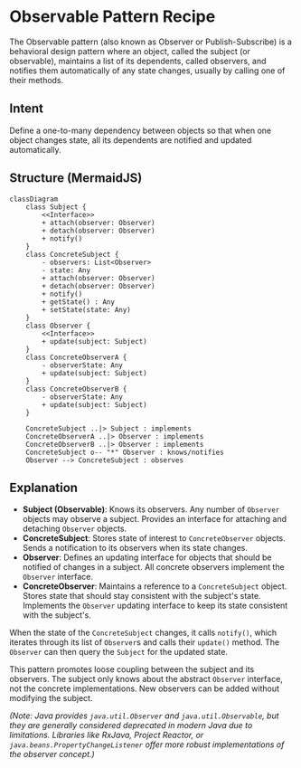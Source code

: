 # Observable Pattern Recipe

The Observable pattern (also known as Observer or Publish-Subscribe) is a behavioral design pattern where an object, called the subject (or observable), maintains a list of its dependents, called observers, and notifies them automatically of any state changes, usually by calling one of their methods.

## Intent

Define a one-to-many dependency between objects so that when one object changes state, all its dependents are notified and updated automatically.

## Structure (MermaidJS)

```mermaid
classDiagram
    class Subject {
        <<Interface>>
        + attach(observer: Observer)
        + detach(observer: Observer)
        + notify()
    }
    class ConcreteSubject {
        - observers: List<Observer>
        - state: Any
        + attach(observer: Observer)
        + detach(observer: Observer)
        + notify()
        + getState() : Any
        + setState(state: Any)
    }
    class Observer {
        <<Interface>>
        + update(subject: Subject)
    }
    class ConcreteObserverA {
        - observerState: Any
        + update(subject: Subject)
    }
    class ConcreteObserverB {
        - observerState: Any
        + update(subject: Subject)
    }

    ConcreteSubject ..|> Subject : implements
    ConcreteObserverA ..|> Observer : implements
    ConcreteObserverB ..|> Observer : implements
    ConcreteSubject o-- "*" Observer : knows/notifies
    Observer --> ConcreteSubject : observes

```

## Explanation

*   **Subject (Observable)**: Knows its observers. Any number of `Observer` objects may observe a subject. Provides an interface for attaching and detaching `Observer` objects.
*   **ConcreteSubject**: Stores state of interest to `ConcreteObserver` objects. Sends a notification to its observers when its state changes.
*   **Observer**: Defines an updating interface for objects that should be notified of changes in a subject. All concrete observers implement the `Observer` interface.
*   **ConcreteObserver**: Maintains a reference to a `ConcreteSubject` object. Stores state that should stay consistent with the subject's state. Implements the `Observer` updating interface to keep its state consistent with the subject's.

When the state of the `ConcreteSubject` changes, it calls `notify()`, which iterates through its list of `Observer`s and calls their `update()` method. The `Observer` can then query the `Subject` for the updated state.

This pattern promotes loose coupling between the subject and its observers. The subject only knows about the abstract `Observer` interface, not the concrete implementations. New observers can be added without modifying the subject.

*(Note: Java provides `java.util.Observer` and `java.util.Observable`, but they are generally considered deprecated in modern Java due to limitations. Libraries like RxJava, Project Reactor, or `java.beans.PropertyChangeListener` offer more robust implementations of the observer concept.)* 